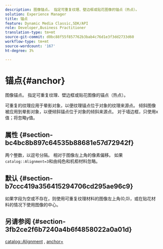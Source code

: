 ```yaml
---
description: 图像锚点。 指定可重复纹理、壁边框或贴花图像的锚点（热点）。
solution: Experience Manager
title: 锚点
feature: Dynamic Media Classic,SDK/API
role: Developer,Business Practitioner
translation-type: tm+mt
source-git-commit: d0bc88f55f857762b3bab4c76d1e3f3dd2733d60
workflow-type: tm+mt
source-wordcount: '167'
ht-degree: 3%

---
```



# 锚点{#anchor}

图像锚点。 指定可重复纹理、壁边框或贴花图像的锚点（热点）。

可重复的纹理应用于晕影对象，以便纹理锚点位于对象的纹理来源点。 倾斜图像被应用到晕影对象，以便倾斜锚点位于对象的倾斜来源点。 对于墙边框，只使用x值；将忽略y值。

## 属性 {#section-bc4bc8b897c64535b88681e57d72942f}

两个整数，以逗号分隔。 相对于图像左上角的像素偏移。 如果`catalog::Alignment=3`和由纯色和机柜材料忽略。

## 默认 {#section-b7ccc419a356415294706cd295ae96c9}

如果字段为空或不存在，则使用可重复纹理材料的图像左上角(0,0)，或在贴花材料的情况下使用图像的中心。

## 另请参阅 {#section-3fb2ce2f6b7240a4b6f4858022a0a01d}

[catalog::Alignment](../../../../../ir-api/material-cat/image-rendering-api-ref/c-ir-material-catalog/c-ir-material-data-reference/r-ir-alignment.md#reference-e52152e8dc244d0aa13b40c615d0f399) ,  [anchor=](../../../../../ir-api/http-protocol/image-rendering-api-ref/c-ir-http-protocol-ref/c-ir-http-protocol-command-reference/r-ir-http-anchor.md#reference-d53923d785c9442997dc7f2199524c26)
